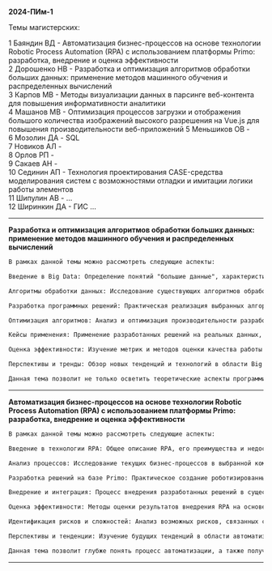 **2024-ПИм-1**  

Темы магистерских:  

 1 Баяндин ВД - Автоматизация бизнес-процессов на основе технологии Robotic Process Automation (RPA) с использованием платформы Primo: разработка, внедрение и оценка эффективности  
 2 Дорошенко НВ - Разработка и оптимизация алгоритмов обработки больших данных: применение методов машинного обучения и распределенных вычислений  
 3 Карпов МВ - Методы визуализации данных в парсинге веб-контента для повышения информативности аналитики  
 4 Машанов МВ - Оптимизация процессов загрузки и отображения большого количества изображений высокого разрешения на Vue.js для повышения производительности веб-приложений
 5 Меньшиков ОВ -  
 6 Мозолин ДА - SQL  
 7 Новиков АЛ -   
 8 Орлов РП -   
 9 Сакаев АН -   
10 Сединин АП - Технология проектирования CASE-средства моделирования систем с возможностями отладки и имитации логики работы элементов  
11 Шипулин АВ - ...  
12 Ширинкин ДА - ГИС ...   

---  

**Разработка и оптимизация алгоритмов обработки больших данных: применение методов машинного обучения и распределенных вычислений**  

```txt
В рамках данной темы можно рассмотреть следующие аспекты:

Введение в Big Data: Определение понятий "большие данные", характеристика их объемов, скорость обработки и разнообразия, а также обзор технологий и платформ, применяемых для обработки Big Data (например, Hadoop, Spark).

Алгоритмы обработки данных: Исследование существующих алгоритмов обработки больших данных, включая машинное обучение, обработку потоков данных, а также методы анализа и визуализации.

Разработка программных решений: Практическая реализация выбранных алгоритмов с использованием языка программирования (например, Python, Scala, Java) и инструментов для работы с Big Data.

Оптимизация алгоритмов: Анализ и оптимизация производительности разработанных программных решений, включая снижение временных затрат на обработку и использование ресурсов вычислительных кластеров.

Кейсы применения: Применение разработанных решений на реальных данных, включая решение аналитических задач в области бизнеса, здравоохранения, финансов или других сфер.

Оценка эффективности: Изучение метрик и методов оценки качества работы алгоритмов при обработке больших данных, включая точность, скорость обработки и потребление ресурсов.

Перспективы и тренды: Обзор новых тенденций и технологий в области Big Data, включая использование искусственного интеллекта и глубокого обучения для обработки и анализа данных.

Данная тема позволит не только осветить теоретические аспекты программирования и Big Data, но и предоставить практический опыт в разработке и оптимизации алгоритмов для обработки больших объемов данных.
```

---  

**Автоматизация бизнес-процессов на основе технологии Robotic Process Automation (RPA) с использованием платформы Primo: разработка, внедрение и оценка эффективности**

```txt
В рамках данной темы можно рассмотреть следующие аспекты:

Введение в технологии RPA: Общее описание RPA, его преимущества и недостатки, а также обзор существующих платформ, включая Primo.

Анализ процессов: Исследование текущих бизнес-процессов в выбранной компании или отрасли, выявление процессов, поддающихся автоматизации, и оценка их сложности и ресурсоемкости.

Разработка решений на базе Primo: Практическое создание роботизированных процессов для автоматизации выбранных бизнес-задач. Описание подходов к проектированию и реализации RPA-скриптов.

Внедрение и интеграция: Процесс внедрения разработанных решений в существующую ИТ-инфраструктуру компании, а также интеграция с другими системами и приложениями.

Оценка эффективности: Методы оценки результатов внедрения RPA на основе ключевых показателей эффективности (KPI), такие как экономия времени, снизившиеся затраты, увеличение производительности и качество выполняемых процессов.

Идентификация рисков и сложностей: Анализ возможных рисков, связанных с автоматизацией процессов, включая проблемы внедрения, изменения в бизнес-процессах и потенциал для ошибок системы.

Перспективы и тенденции: Изучение будущих тенденций в области автоматизации процессов и технологических изменений, а также внедрение новых функций и возможностей платформы Primo.

Данная тема позволит глубже понять процесс автоматизации, а также получить практические навыки работы с платформой Primo для реализации RPA-решений.
```

---  
